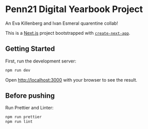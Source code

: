 # Penn21 Digital Yearbook Project

An Eva Killenberg and Ivan Esmeral quarentine collab!

This is a [Next.js](https://nextjs.org/) project bootstrapped with [`create-next-app`](https://github.com/vercel/next.js/tree/canary/packages/create-next-app).

## Getting Started

First, run the development server:

```bash
npm run dev
```

Open [http://localhost:3000](http://localhost:3000) with your browser to see the result.

## Before pushing

Run Prettier and Linter:

```bash
npm run prettier
npm run lint
```
